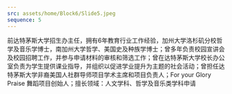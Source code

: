 ```yaml
---
src: assets/home/Block6/Slide5.jpeg
sequence: 5
---
```

 <p class="text-black text-justify">前达特茅斯大学招生办主任，拥有6年教育行业工作经验，加州大学洛杉矶分校哲学及音乐学博士，南加州大学哲学、美国史及种族学博士；曾多年负责校园宣讲会及校园招聘工作，并参与申请材料的审核和筛选工作；曾在达特茅斯大学校长办公室负责为学生提供课业指导，并组织以促进学业提升为主题的社会活动；曾担任达特茅斯大学非裔美国人社群导师项目学术主席和项目负责人；For your Glory Praise 舞蹈项目创始人；擅长领域：人文学科、哲学及音乐类学科申请</p>
